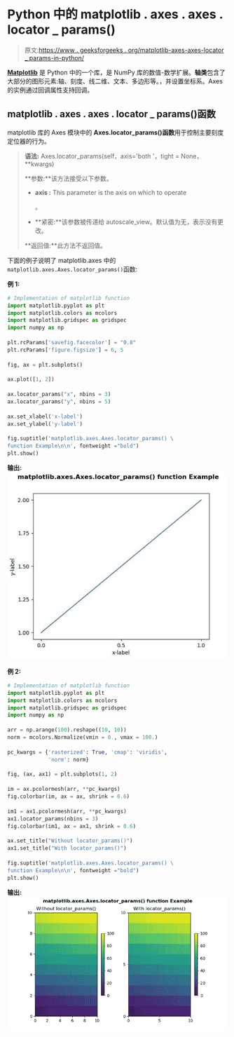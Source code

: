 # Python 中的 matplotlib . axes . axes . locator _ params()

> 原文:[https://www . geeksforgeeks . org/matplotlib-axes-axes-locator _ params-in-python/](https://www.geeksforgeeks.org/matplotlib-axes-axes-locator_params-in-python/)

**[Matplotlib](https://www.geeksforgeeks.org/python-introduction-matplotlib/)** 是 Python 中的一个库，是 NumPy 库的数值-数学扩展。**轴类**包含了大部分的图形元素:轴、刻度、线二维、文本、多边形等。，并设置坐标系。Axes 的实例通过回调属性支持回调。

## matplotlib . axes . axes . locator _ params()函数

matplotlib 库的 Axes 模块中的 **Axes.locator_params()函数**用于控制主要刻度定位器的行为。

> **语法:** Axes.locator_params(self，axis='both '，tight = None，**kwargs)
> 
> **参数:**该方法接受以下参数。
> 
> *   **axis :** This parameter is the axis on which to operate
>     
>     。
>     
>     
> *   **紧密:**该参数被传递给 autoscale_view。默认值为无，表示没有更改。
> 
> **返回值:**此方法不返回值。

下面的例子说明了 matplotlib.axes 中的`matplotlib.axes.Axes.locator_params()`函数:

**例 1:**

```py
# Implementation of matplotlib function
import matplotlib.pyplot as plt
import matplotlib.colors as mcolors
import matplotlib.gridspec as gridspec
import numpy as np

plt.rcParams['savefig.facecolor'] = "0.8"
plt.rcParams['figure.figsize'] = 6, 5

fig, ax = plt.subplots()

ax.plot([1, 2])

ax.locator_params("x", nbins = 3)
ax.locator_params("y", nbins = 5)

ax.set_xlabel('x-label')
ax.set_ylabel('y-label')

fig.suptitle('matplotlib.axes.Axes.locator_params() \
function Example\n\n', fontweight ="bold")
plt.show()
```

**输出:**
![](img/564036ddcdb6512aab415e08ed5bc8f0.png)

**例 2:**

```py
# Implementation of matplotlib function
import matplotlib.pyplot as plt
import matplotlib.colors as mcolors
import matplotlib.gridspec as gridspec
import numpy as np

arr = np.arange(100).reshape((10, 10))
norm = mcolors.Normalize(vmin = 0., vmax = 100.)

pc_kwargs = {'rasterized': True, 'cmap': 'viridis',
             'norm': norm}

fig, (ax, ax1) = plt.subplots(1, 2)

im = ax.pcolormesh(arr, **pc_kwargs)
fig.colorbar(im, ax = ax, shrink = 0.6)

im1 = ax1.pcolormesh(arr, **pc_kwargs)
ax1.locator_params(nbins = 3)
fig.colorbar(im1, ax = ax1, shrink = 0.6)

ax.set_title("Without locator_params()")
ax1.set_title("With locator_params()")

fig.suptitle('matplotlib.axes.Axes.locator_params() \
function Example\n\n', fontweight ="bold")
plt.show()
```

**输出:**
![](img/6fa0f74c5c55e9f46b671e3f2ad975cb.png)